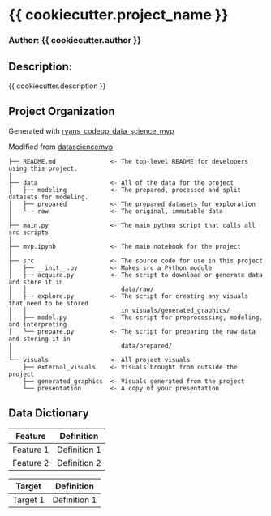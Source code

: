 # {{ cookiecutter.project_name }}

### Author: {{ cookiecutter.author }}

## Description: 
{{ cookiecutter.description }}

## Project Organization

Generated with [ryans_codeup_data_science_mvp](https://github.com/RyanMcCall/ryans_codeup_data_science_mvp)

Modified from [datasciencemvp](https://github.com/cliffclive/datasciencemvp/)

```
├── README.md               <- The top-level README for developers using this project.
│
├── data                    <- All of the data for the project
│   ├── modeling            <- The prepared, processed and split datasets for modeling.
│   ├── prepared            <- The prepared datasets for exploration
│   └── raw                 <- The original, immutable data
│
├── main.py                 <- The main python script that calls all src scripts
│
├── mvp.ipynb               <- The main notebook for the project
│
├── src                     <- The source code for use in this project
│   ├── __init__.py         <- Makes src a Python module
│   ├── acquire.py          <- The script to download or generate data and store it in
│   │                          data/raw/
│   ├── explore.py          <- The script for creating any visuals that need to be stored
│   │                          in visuals/generated_graphics/
│   ├── model.py            <- The script for preprocessing, modeling, and interpreting
│   └── prepare.py          <- The script for preparing the raw data and storing it in
│                              data/prepared/
│
└── visuals                 <- All project visuals
    ├── external_visuals    <- Visuals brought from outside the project
    ├── generated_graphics  <- Visuals generated from the project
    └── presentation        <- A copy of your presentation
```

## Data Dictionary

| Feature | Definition |
| --- | --- |
| Feature 1 | Definition 1 |
| Feature 2 | Definition 2 |

| Target | Definition |
| --- | --- |
| Target 1 | Definition 1 |